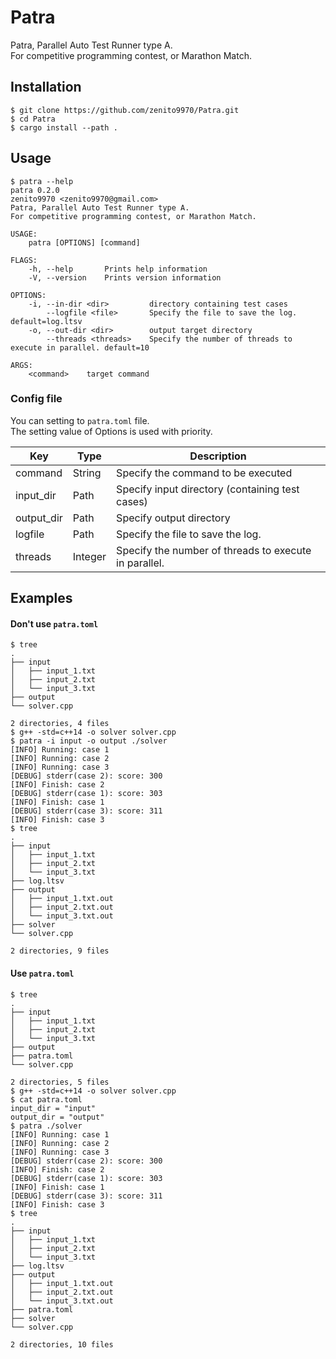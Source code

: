 Patra
===

Patra, Parallel Auto Test Runner type A.  
For competitive programming contest, or Marathon Match.

Installation
---

```
$ git clone https://github.com/zenito9970/Patra.git
$ cd Patra
$ cargo install --path .
```

Usage
---

```
$ patra --help
patra 0.2.0
zenito9970 <zenito9970@gmail.com>
Patra, Parallel Auto Test Runner type A.
For competitive programming contest, or Marathon Match.

USAGE:
    patra [OPTIONS] [command]

FLAGS:
    -h, --help       Prints help information
    -V, --version    Prints version information

OPTIONS:
    -i, --in-dir <dir>         directory containing test cases
        --logfile <file>       Specify the file to save the log. default=log.ltsv
    -o, --out-dir <dir>        output target directory
        --threads <threads>    Specify the number of threads to execute in parallel. default=10

ARGS:
    <command>    target command
```

### Config file

You can setting to `patra.toml` file.  
The setting value of Options is used with priority.

| Key | Type | Description |
|-----|------|-------------|
| command | String | Specify the command to be executed |
| input_dir | Path | Specify input directory (containing test cases) |
| output_dir | Path | Specify output directory |
| logfile | Path | Specify the file to save the log. |
| threads | Integer | Specify the number of threads to execute in parallel. |

Examples
---

#### Don't use `patra.toml`

```
$ tree
.
├── input
│   ├── input_1.txt
│   ├── input_2.txt
│   └── input_3.txt
├── output
└── solver.cpp

2 directories, 4 files
$ g++ -std=c++14 -o solver solver.cpp
$ patra -i input -o output ./solver
[INFO] Running: case 1
[INFO] Running: case 2
[INFO] Running: case 3
[DEBUG] stderr(case 2): score: 300
[INFO] Finish: case 2
[DEBUG] stderr(case 1): score: 303
[INFO] Finish: case 1
[DEBUG] stderr(case 3): score: 311
[INFO] Finish: case 3
$ tree
.
├── input
│   ├── input_1.txt
│   ├── input_2.txt
│   └── input_3.txt
├── log.ltsv
├── output
│   ├── input_1.txt.out
│   ├── input_2.txt.out
│   └── input_3.txt.out
├── solver
└── solver.cpp

2 directories, 9 files
```

#### Use `patra.toml`

```
$ tree
.
├── input
│   ├── input_1.txt
│   ├── input_2.txt
│   └── input_3.txt
├── output
├── patra.toml
└── solver.cpp

2 directories, 5 files
$ g++ -std=c++14 -o solver solver.cpp
$ cat patra.toml
input_dir = "input"
output_dir = "output"
$ patra ./solver
[INFO] Running: case 1
[INFO] Running: case 2
[INFO] Running: case 3
[DEBUG] stderr(case 2): score: 300
[INFO] Finish: case 2
[DEBUG] stderr(case 1): score: 303
[INFO] Finish: case 1
[DEBUG] stderr(case 3): score: 311
[INFO] Finish: case 3
$ tree
.
├── input
│   ├── input_1.txt
│   ├── input_2.txt
│   └── input_3.txt
├── log.ltsv
├── output
│   ├── input_1.txt.out
│   ├── input_2.txt.out
│   └── input_3.txt.out
├── patra.toml
├── solver
└── solver.cpp

2 directories, 10 files
```



